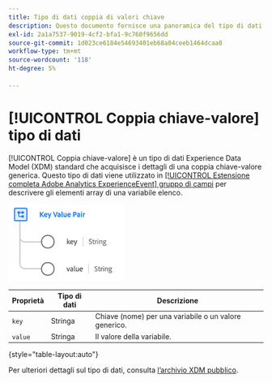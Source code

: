 ```yaml
---
title: Tipo di dati coppia di valori chiave
description: Questo documento fornisce una panoramica del tipo di dati Experience Data Model (XDM) della coppia chiave-valore.
exl-id: 2a1a7537-9019-4cf2-bfa1-9c760f9656dd
source-git-commit: 1d023ce6184e54693401eb68a04ceeb1464dcaa0
workflow-type: tm+mt
source-wordcount: '118'
ht-degree: 5%

---
```


# [!UICONTROL Coppia chiave-valore] tipo di dati

[!UICONTROL Coppia chiave-valore] è un tipo di dati Experience Data Model (XDM) standard che acquisisce i dettagli di una coppia chiave-valore generica. Questo tipo di dati viene utilizzato in [[!UICONTROL Estensione completa Adobe Analytics ExperienceEvent] gruppo di campi](../field-groups/event/analytics-full-extension.md) per descrivere gli elementi array di una variabile elenco.

![Struttura della coppia di valori chiave](../images/data-types/key-value-pair.png)

| Proprietà | Tipo di dati | Descrizione |
| --- | --- | --- |
| `key` | Stringa | Chiave (nome) per una variabile o un valore generico. |
| `value` | Stringa | Il valore della variabile. |

{style="table-layout:auto"}

Per ulteriori dettagli sul tipo di dati, consulta [l’archivio XDM pubblico](https://github.com/adobe/xdm/blob/master/extensions/adobe/experience/analytics/keyvalue.schema.json).
